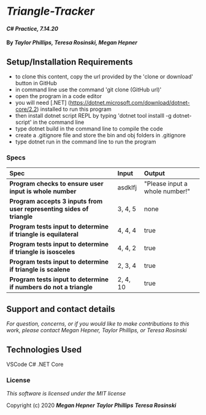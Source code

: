 # _Triangle-Tracker_

#### _C# Practice, 7.14.20_

#### By _**Taylor Phillips, Teresa Rosinski, Megan Hepner**_



## Setup/Installation Requirements

* to clone this content, copy the url provided by the 'clone or download' button in GitHub
* in command line use the command 'git clone (GitHub url)'
* open the program in a code editor
* you will need [.NET] (https://dotnet.microsoft.com/download/dotnet-core/2.2) installed to run this program 
* then install dotnet script REPL by typing 'dotnet tool installl -g dotnet-script' in the command line
* type dotnet build in the command line to compile the code
* create a .gitignore file and store the bin and obj folders in .gitignore
* type dotnet run in the command line to run the program

### Specs
| Spec | Input | Output |
| :-------------     | :------------- | :------------- |
| **Program checks to ensure user input is whole number** | asdklfj | "Please input a whole number!" |
| **Program accepts 3 inputs from user representing sides of triangle** | 3, 4, 5 | none |
| **Program tests input to determine if triangle is equilateral** | 4, 4, 4 | true |
| **Program tests input to determine if triangle is isosceles** | 4, 4, 2 | true |
| **Program tests input to determine if triangle is scalene** | 2, 3, 4 | true |
| **Program tests input to determine if numbers do not a triangle** | 2, 4, 10 | true |


## Support and contact details

_For question, concerns, or if you would like to make contributions to this work, please contact Megan Hepner, Taylor Phillips, or Teresa Rosinski_

## Technologies Used

VSCode
C#
.NET Core

### License

*This software is licensed under the MIT license*

Copyright (c) 2020 **_Megan Hepner_** **_Taylor Phillips_** **_Teresa Rosinski_**